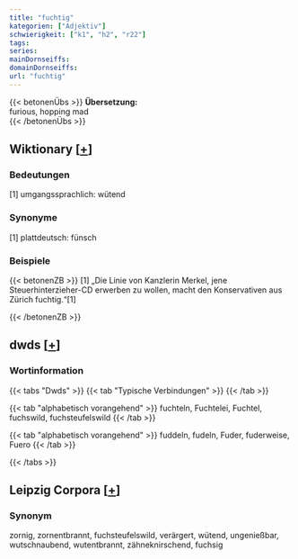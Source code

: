 ```yaml
---
title: "fuchtig"
kategorien: ["Adjektiv"]
schwierigkeit: ["k1", "h2", "r22"]
tags:
series:
mainDornseiffs:
domainDornseiffs:
url: "fuchtig"
---
```


{{< betonenÜbs >}}
**Übersetzung:**  
furious, hopping mad  
{{< /betonenÜbs >}}

## Wiktionary [[+](https://de.wiktionary.org/wiki/fuchtig)]

### Bedeutungen
[1] umgangssprachlich: wütend  

### Synonyme
[1] plattdeutsch: fünsch  

### Beispiele
{{< betonenZB >}}
[1] „Die Linie von Kanzlerin Merkel, jene Steuerhinterzieher-CD erwerben zu wollen, macht den Konservativen aus Zürich fuchtig.“[1]  

{{< /betonenZB >}}


## dwds [[+](https://www.dwds.de/wb/fuchtig)]

### Wortinformation
{{< tabs "Dwds" >}}
{{< tab "Typische Verbindungen" >}}
{{< /tab >}}

{{< tab "alphabetisch vorangehend" >}}
fuchteln, Fuchtelei, Fuchtel, fuchswild, fuchsteufelswild
{{< /tab >}}

{{< tab "alphabetisch vorangehend" >}}
fuddeln, fudeln, Fuder, fuderweise, Fuero
{{< /tab >}}

{{< /tabs >}}

## Leipzig Corpora [[+](https://corpora.uni-leipzig.de/en/res?word=fuchtig&corpusId=deu_newscrawl-public_2018)]


### Synonym
zornig, zornentbrannt, fuchsteufelswild, verärgert, wütend, ungenießbar, wutschnaubend, wutentbrannt, zähneknirschend, fuchsig

